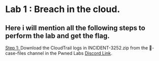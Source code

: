 # Lab 1 : Breach in the cloud.

## Here i will mention all the following steps to perform the lab and get the flag.

<ins> Step 1: </ins>
 Download the CloudTrail logs in INCIDENT-3252.zip from the 🔎-case-files channel in the Pwned Labs [Discord Link](https://discord.gg/pwnedlabs).
